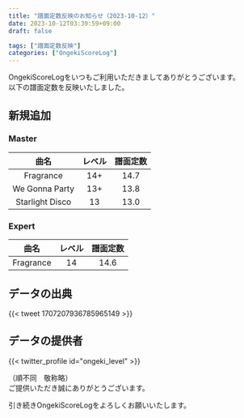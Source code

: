 ```yaml
---
title: "譜面定数反映のお知らせ（2023-10-12）"
date: 2023-10-12T03:39:59+09:00
draft: false

tags: ["譜面定数反映"]
categories: ["OngekiScoreLog"]
---
```


OngekiScoreLogをいつもご利用いただきましてありがとうございます。  
以下の譜面定数を反映いたしました。

<!--more-->

## 新規追加

<!-- ### Lunatic

| 曲名 | レベル | 譜面定数 |
|:-:|:-:|:-:| -->

### Master

| 曲名 | レベル | 譜面定数 |
|:-:|:-:|:-:|
| Fragrance | 14+ | 14.7 |
| We Gonna Party | 13+ | 13.8 |
| Starlight Disco | 13 | 13.0 |

### Expert

| 曲名 | レベル | 譜面定数 |
|:-:|:-:|:-:|
| Fragrance | 14 | 14.6 |

## データの出典

{{< tweet 1707207936785965149 >}}

## データの提供者

{{< twitter_profile id="ongeki_level" >}}

（順不同　敬称略）  
ご提供いただき誠にありがとうございます。

引き続きOngekiScoreLogをよろしくお願いいたします。

